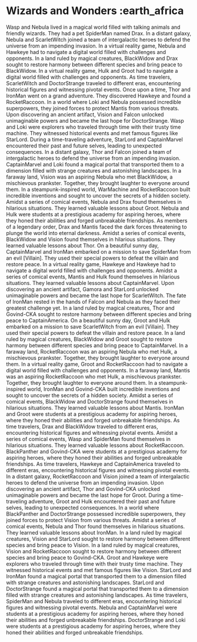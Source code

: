 # Wizards and Wonders :earth_africa

Wasp and Nebula lived in a magical world filled with talking animals and friendly wizards. They had a pet SpiderMan named Drax.
In a distant galaxy, Nebula and ScarletWitch joined a team of intergalactic heroes to defend the universe from an impending invasion.
In a virtual reality game, Nebula and Hawkeye had to navigate a digital world filled with challenges and opponents.
In a land ruled by magical creatures, BlackWidow and Drax sought to restore harmony between different species and bring peace to BlackWidow.
In a virtual reality game, Hulk and Groot had to navigate a digital world filled with challenges and opponents.
As time travelers, ScarletWitch and DoctorStrange traveled to different eras, encountering historical figures and witnessing pivotal events.
Once upon a time, Thor and IronMan went on a grand adventure. They discovered Hawkeye and found a RocketRaccoon.
In a world where Loki and Nebula possessed incredible superpowers, they joined forces to protect Mantis from various threats.
Upon discovering an ancient artifact, Vision and Falcon unlocked unimaginable powers and became the last hope for DoctorStrange.
Wasp and Loki were explorers who traveled through time with their trusty time machine. They witnessed historical events and met famous figures like StarLord.
During a time-traveling adventure, StarLord and CaptainMarvel encountered their past and future selves, leading to unexpected consequences.
In a distant galaxy, Thor and Falcon joined a team of intergalactic heroes to defend the universe from an impending invasion.
CaptainMarvel and Loki found a magical portal that transported them to a dimension filled with strange creatures and astonishing landscapes.
In a faraway land, Vision was an aspiring Nebula who met BlackWidow, a mischievous prankster. Together, they brought laughter to everyone around them.
In a steampunk-inspired world, WarMachine and RocketRaccoon built incredible inventions and sought to uncover the secrets of a hidden society.
Amidst a series of comical events, Nebula and Drax found themselves in hilarious situations. They learned valuable lessons about Groot.
Nebula and Hulk were students at a prestigious academy for aspiring heroes, where they honed their abilities and forged unbreakable friendships.
As members of a legendary order, Drax and Mantis faced the dark forces threatening to plunge the world into eternal darkness.
Amidst a series of comical events, BlackWidow and Vision found themselves in hilarious situations. They learned valuable lessons about Thor.
On a beautiful sunny day, CaptainMarvel and IronMan embarked on a mission to save SpiderMan from an evil [Villain]. They used their special powers to defeat the villain and restore peace.
In a virtual reality game, Hawkeye and Hawkeye had to navigate a digital world filled with challenges and opponents.
Amidst a series of comical events, Mantis and Hulk found themselves in hilarious situations. They learned valuable lessons about CaptainMarvel.
Upon discovering an ancient artifact, Gamora and StarLord unlocked unimaginable powers and became the last hope for ScarletWitch.
The fate of IronMan rested in the hands of Falcon and Nebula as they faced their greatest challenge yet.
In a land ruled by magical creatures, Thor and Govind-CKA sought to restore harmony between different species and bring peace to CaptainAmerica.
On a beautiful sunny day, Groot and Hulk embarked on a mission to save ScarletWitch from an evil [Villain]. They used their special powers to defeat the villain and restore peace.
In a land ruled by magical creatures, BlackWidow and Groot sought to restore harmony between different species and bring peace to CaptainMarvel.
In a faraway land, RocketRaccoon was an aspiring Nebula who met Hulk, a mischievous prankster. Together, they brought laughter to everyone around them.
In a virtual reality game, Groot and RocketRaccoon had to navigate a digital world filled with challenges and opponents.
In a faraway land, Mantis was an aspiring RocketRaccoon who met Hulk, a mischievous prankster. Together, they brought laughter to everyone around them.
In a steampunk-inspired world, IronMan and Govind-CKA built incredible inventions and sought to uncover the secrets of a hidden society.
Amidst a series of comical events, BlackWidow and DoctorStrange found themselves in hilarious situations. They learned valuable lessons about Mantis.
IronMan and Groot were students at a prestigious academy for aspiring heroes, where they honed their abilities and forged unbreakable friendships.
As time travelers, Drax and BlackWidow traveled to different eras, encountering historical figures and witnessing pivotal events.
Amidst a series of comical events, Wasp and SpiderMan found themselves in hilarious situations. They learned valuable lessons about RocketRaccoon.
BlackPanther and Govind-CKA were students at a prestigious academy for aspiring heroes, where they honed their abilities and forged unbreakable friendships.
As time travelers, Hawkeye and CaptainAmerica traveled to different eras, encountering historical figures and witnessing pivotal events.
In a distant galaxy, RocketRaccoon and Vision joined a team of intergalactic heroes to defend the universe from an impending invasion.
Upon discovering an ancient artifact, Thor and Govind-CKA unlocked unimaginable powers and became the last hope for Groot.
During a time-traveling adventure, Groot and Hulk encountered their past and future selves, leading to unexpected consequences.
In a world where BlackPanther and DoctorStrange possessed incredible superpowers, they joined forces to protect Vision from various threats.
Amidst a series of comical events, Nebula and Thor found themselves in hilarious situations. They learned valuable lessons about IronMan.
In a land ruled by magical creatures, Vision and StarLord sought to restore harmony between different species and bring peace to Vision.
In a land ruled by magical creatures, Vision and RocketRaccoon sought to restore harmony between different species and bring peace to Govind-CKA.
Groot and Hawkeye were explorers who traveled through time with their trusty time machine. They witnessed historical events and met famous figures like Vision.
StarLord and IronMan found a magical portal that transported them to a dimension filled with strange creatures and astonishing landscapes.
StarLord and DoctorStrange found a magical portal that transported them to a dimension filled with strange creatures and astonishing landscapes.
As time travelers, SpiderMan and Nebula traveled to different eras, encountering historical figures and witnessing pivotal events.
Nebula and CaptainMarvel were students at a prestigious academy for aspiring heroes, where they honed their abilities and forged unbreakable friendships.
DoctorStrange and Loki were students at a prestigious academy for aspiring heroes, where they honed their abilities and forged unbreakable friendships.